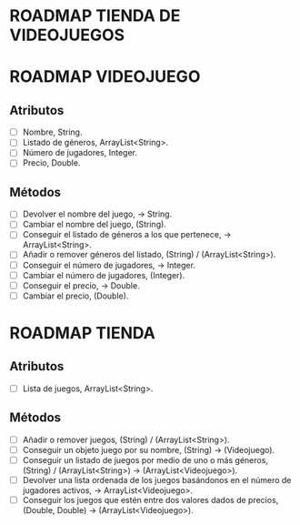 # ROADMAP TIENDA DE VIDEOJUEGOS

# ROADMAP VIDEOJUEGO

## Atributos

- [ ]  Nombre, String.
- [ ]  Listado de géneros, ArrayList\<String\>.
- [ ]  Número de jugadores, Integer.
- [ ]  Precio, Double.

## Métodos

- [ ]  Devolver el nombre del juego, → String.
- [ ]  Cambiar el nombre del juego,  (String).
- [ ]  Conseguir el listado de géneros a los que pertenece, → ArrayList\<String\>.
- [ ]  Añadir o remover géneros del listado, (String) / (ArrayList\<String\>).
- [ ]  Conseguir el número de jugadores, → Integer.
- [ ]  Cambiar el número de jugadores, (Integer).
- [ ]  Conseguir el precio, → Double.
- [ ]  Cambiar el precio, (Double).

# ROADMAP TIENDA

## Atributos

- [ ]  Lista de juegos, ArrayList\<String\>.

## Métodos

- [ ]  Añadir o remover juegos, (String) / (ArrayList\<String\>).
- [ ]  Conseguir un objeto juego por su nombre, (String) → (Videojuego).
- [ ]  Conseguir un listado de juegos por medio de uno o más géneros, (String) / (ArrayList\<String\>) → (ArrayList\<Videojuego\>).
- [ ]  Devolver una lista ordenada de los juegos basándonos en el número
de jugadores activos, → ArrayList\<Videojuego\>.
- [ ]  Conseguir los juegos que estén entre dos valores dados de precios, (Double, Double) → (ArrayList\<Videojuego\>).
